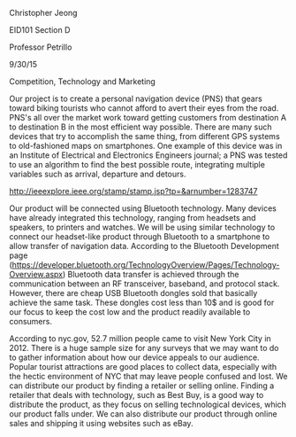 Christopher Jeong

EID101 Section D

Professor Petrillo

9/30/15

Competition, Technology and Marketing

Our project is to create a personal navigation device (PNS) that gears toward biking tourists who cannot afford to avert their eyes from the road. PNS's all over the market work toward getting customers from destination A to destination B in the most efficient way possible. There are many such devices that try to accomplish the same thing, from different GPS systems to old-fashioned maps on smartphones. One example of this device was in an Institute of Electrical and Electronics Engineers journal; a PNS was tested to use an algorithm to find the best possible route, integrating multiple variables such as arrival, departure and detours.

http://ieeexplore.ieee.org/stamp/stamp.jsp?tp=&arnumber=1283747

Our product will be connected using Bluetooth technology. Many devices have already integrated this technology, ranging from headsets and speakers, to printers and watches. We will be using similar technology to connect our headset-like product through Bluetooth to a smartphone to allow transfer of navigation data. According to the Bluetooth Development page
(https://developer.bluetooth.org/TechnologyOverview/Pages/Technology-Overview.aspx)
Bluetooth data transfer is achieved through the communication between an RF transceiver, baseband, and protocol stack. However, there are cheap USB Bluetooth dongles sold that basically achieve the same task. These dongles cost less than 10$ and is good for our focus to keep the cost low and the product readily available to consumers. 

According to nyc.gov, 52.7 million people came to visit New York City in 2012. There is a huge sample size for any surveys that we may want to do to gather information about how our device appeals to our audience. Popular tourist attractions are good places to collect data, especially with the hectic environment of NYC that may leave people confused and lost.  We can distribute our product by finding a retailer or selling online. Finding a retailer that deals with technology, such as Best Buy, is a good way to distribute the product, as they focus on selling technological devices, which our product falls under. We can also distribute our product through online sales and shipping it using websites such as eBay. 
